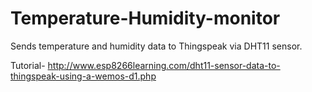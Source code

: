 # Temperature-Humidity-monitor
Sends temperature and humidity data to Thingspeak via DHT11 sensor.

Tutorial- http://www.esp8266learning.com/dht11-sensor-data-to-thingspeak-using-a-wemos-d1.php
